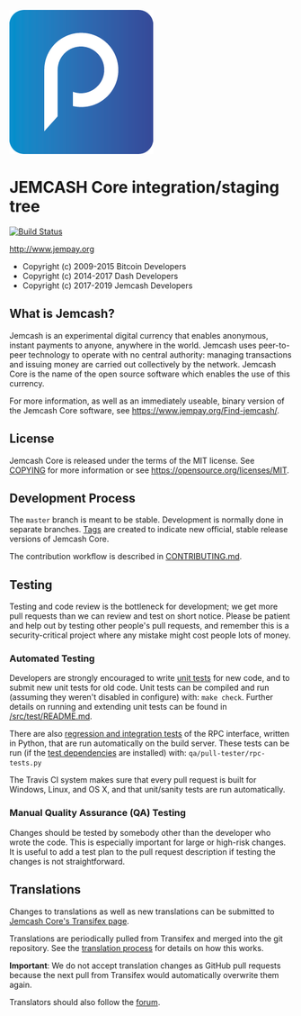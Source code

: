 ![Jemcash](https://github.com/jemcash/jemcash/raw/master/src/qt/res/icons/bitcoin.png "Jemcash")

JEMCASH Core integration/staging tree
=====================================
[![Build Status](https://travis-ci.org/jempay/jemcash.svg?branch=master)](https://travis-ci.org/jempay/jemcash)


http://www.jempay.org

- Copyright (c) 2009-2015 Bitcoin Developers
- Copyright (c) 2014-2017 Dash Developers
- Copyright (c) 2017-2019 Jemcash Developers

What is Jemcash?
----------------

Jemcash is an experimental digital currency that enables anonymous, instant
payments to anyone, anywhere in the world. Jemcash uses peer-to-peer technology
to operate with no central authority: managing transactions and issuing money
are carried out collectively by the network. Jemcash Core is the name of the open
source software which enables the use of this currency.

For more information, as well as an immediately useable, binary version of
the Jemcash Core software, see https://www.jempay.org/Find-jemcash/.


License
-------

Jemcash Core is released under the terms of the MIT license. See [COPYING](COPYING) for more
information or see https://opensource.org/licenses/MIT.

Development Process
-------------------

The `master` branch is meant to be stable. Development is normally done in separate branches.
[Tags](https://github.com/jemcash/jemcash/tags) are created to indicate new official,
stable release versions of Jemcash Core.

The contribution workflow is described in [CONTRIBUTING.md](CONTRIBUTING.md).

Testing
-------

Testing and code review is the bottleneck for development; we get more pull
requests than we can review and test on short notice. Please be patient and help out by testing
other people's pull requests, and remember this is a security-critical project where any mistake might cost people
lots of money.

### Automated Testing

Developers are strongly encouraged to write [unit tests](src/test/README.md) for new code, and to
submit new unit tests for old code. Unit tests can be compiled and run
(assuming they weren't disabled in configure) with: `make check`. Further details on running
and extending unit tests can be found in [/src/test/README.md](/src/test/README.md).

There are also [regression and integration tests](/qa) of the RPC interface, written
in Python, that are run automatically on the build server.
These tests can be run (if the [test dependencies](/qa) are installed) with: `qa/pull-tester/rpc-tests.py`

The Travis CI system makes sure that every pull request is built for Windows, Linux, and OS X, and that unit/sanity tests are run automatically.

### Manual Quality Assurance (QA) Testing

Changes should be tested by somebody other than the developer who wrote the
code. This is especially important for large or high-risk changes. It is useful
to add a test plan to the pull request description if testing the changes is
not straightforward.

Translations
------------

Changes to translations as well as new translations can be submitted to
[Jemcash Core's Transifex page](https://www.transifex.com/projects/p/jemcash/).

Translations are periodically pulled from Transifex and merged into the git repository. See the
[translation process](doc/translation_process.md) for details on how this works.

**Important**: We do not accept translation changes as GitHub pull requests because the next
pull from Transifex would automatically overwrite them again.

Translators should also follow the [forum](https://www.jempay.org/forum/topic/jemcash-worldwide-collaboration.88/).
